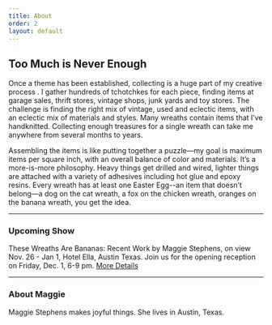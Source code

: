 ```yaml
---
title: About
order: 2
layout: default
---
```


## Too Much is Never Enough
Once a theme has been established, collecting is a huge part of my creative process . I gather hundreds of tchotchkes for each piece, finding items at garage sales, thrift stores, vintage shops, junk yards and toy stores. The challenge is finding the right mix of vintage, used and eclectic items, with an eclectic mix of materials and styles. Many wreaths contain items that I’ve handknitted. Collecting enough treasures for a single wreath can take me anywhere from several months to years.

Assembling the items is like putting together a puzzle—my goal is maximum items per square inch, with an overall balance of color and materials. It’s a more-is-more philosophy. Heavy things get drilled and wired, lighter things are attached with a variety of adhesives including hot glue and epoxy resins. Every wreath has at least one Easter Egg--an item that doesn’t belong—a dog on the cat wreath, a fox on the chicken wreath, oranges on the banana wreath, you get the idea.

---

### Upcoming Show

These Wreaths Are Bananas: Recent Work by Maggie Stephens, on view Nov. 26 - Jan 1, Hotel Ella, Austin Texas. Join us for the opening reception on Friday, Dec. 1, 6-9 pm. [More Details](https://thesewreathsarebananas.splashthat.com/?utm_source=Ella+Newsletter&utm_campaign=9b04c2b987-EMAIL_Oct_Salon_Series_2017_09_22&utm_medium=email&utm_term=0_865a48a53e-9b04c2b987-64176345)

---

### About Maggie

Maggie Stephens makes joyful things. She lives in Austin, Texas.
